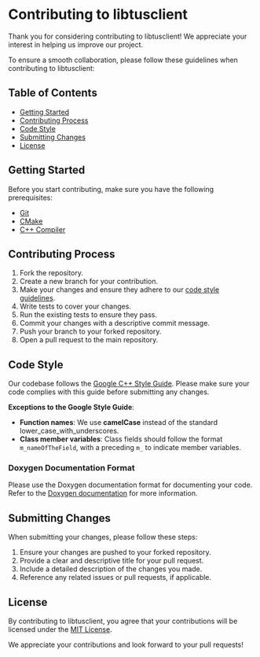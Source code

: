 # Contributing to libtusclient
Thank you for considering contributing to libtusclient! We appreciate your interest in helping us improve our project. 

To ensure a smooth collaboration, please follow these guidelines when contributing to libtusclient:

## Table of Contents
- [Getting Started](#getting-started)
- [Contributing Process](#contributing-process)
- [Code Style](#code-style)
- [Submitting Changes](#submitting-changes)
- [License](#license)

## Getting Started
Before you start contributing, make sure you have the following prerequisites:
- [Git](https://git-scm.com/)
- [CMake](https://cmake.org/)
- [C++ Compiler](https://gcc.gnu.org/)

## Contributing Process
1. Fork the repository.
2. Create a new branch for your contribution.
3. Make your changes and ensure they adhere to our [code style guidelines](#code-style).
4. Write tests to cover your changes.
5. Run the existing tests to ensure they pass.
6. Commit your changes with a descriptive commit message.
7. Push your branch to your forked repository.
8. Open a pull request to the main repository.

## Code Style
Our codebase follows the [Google C++ Style Guide](https://google.github.io/styleguide/cppguide.html). Please make sure your code complies with this guide before submitting any changes.

**Exceptions to the Google Style Guide**:
- **Function names**: We use **camelCase** instead of the standard lower_case_with_underscores.
- **Class member variables**: Class fields should follow the format `m_nameOfTheField`, with a preceding `m_` to indicate member variables.

### Doxygen Documentation Format
Please use the Doxygen documentation format for documenting your code. Refer to the [Doxygen documentation](https://www.doxygen.nl/manual/docblocks.html) for more information.

## Submitting Changes
When submitting your changes, please follow these steps:
1. Ensure your changes are pushed to your forked repository.
2. Provide a clear and descriptive title for your pull request.
3. Include a detailed description of the changes you made.
4. Reference any related issues or pull requests, if applicable.

## License
By contributing to libtusclient, you agree that your contributions will be licensed under the [MIT License](https://opensource.org/licenses/MIT).

We appreciate your contributions and look forward to your pull requests!

